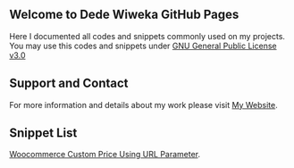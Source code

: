 ## Welcome to Dede Wiweka GitHub Pages

Here I documented all codes and snippets commonly used on my projects. You may use this codes and snippets under [GNU General Public License v3.0](https://github.com/dedewiweka/projects/blob/main/license)

## Support and Contact

For more information and details about my work please visit [My Website](https://dede.wiweka.com/).

## Snippet List

[Woocommerce Custom Price Using URL Parameter](https://github.com/dedewiweka/projects/blob/main/woo-custom-price.md).




